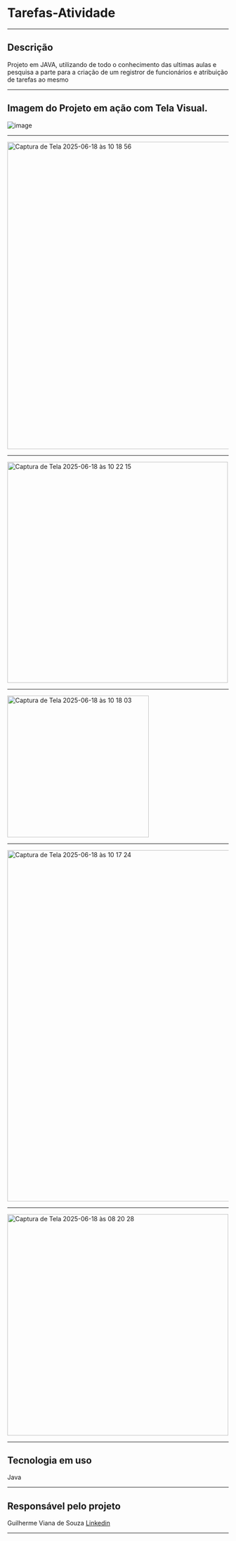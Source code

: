 # Tarefas-Atividade

---

## Descrição

Projeto em JAVA, utilizando de todo o conhecimento das ultimas aulas e pesquisa a parte para a criação de um registror de funcionários e atribuição de tarefas ao mesmo

---

## Imagem do Projeto em ação com Tela Visual.

![image](https://github.com/user-attachments/assets/b601ead3-c2af-48c6-aff6-1563419e5895)

---

<img width="698" alt="Captura de Tela 2025-06-18 às 10 18 56" src="https://github.com/user-attachments/assets/03fc1e51-8bfc-4b58-ad1f-b57ab9bd97a9" />

---

<img width="502" alt="Captura de Tela 2025-06-18 às 10 22 15" src="https://github.com/user-attachments/assets/005ab455-e7b9-4b81-8baa-7f9d1d093d91" />

---

<img width="322" alt="Captura de Tela 2025-06-18 às 10 18 03" src="https://github.com/user-attachments/assets/82182188-dabd-45eb-af31-eb942b1caf8f" />

---

<img width="798" alt="Captura de Tela 2025-06-18 às 10 17 24" src="https://github.com/user-attachments/assets/6def8ab9-a657-4509-b8e3-416354886d76" />

---

<img width="503" alt="Captura de Tela 2025-06-18 às 08 20 28" src="https://github.com/user-attachments/assets/7bcec1d4-05f3-4dd0-bf2c-359c64c47059" />

---

## Tecnologia em uso

Java

---

## Responsável pelo projeto

Guilherme Viana de Souza
[Linkedin](<https://www.linkedin.com/public-profile/settings?trk=d_flagship3_profile_self_view_public_profile>)

---

